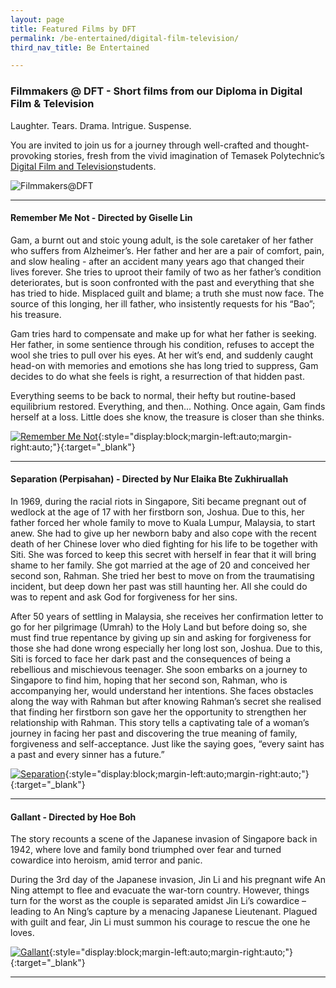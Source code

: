 ```yaml
---
layout: page
title: Featured Films by DFT
permalink: /be-entertained/digital-film-television/
third_nav_title: Be Entertained

---
```

### Filmmakers @ DFT - Short films from our Diploma in Digital Film & Television ###
Laughter. Tears. Drama. Intrigue. Suspense.

You are invited to join us for a journey through well-crafted and thought-provoking stories, fresh from the vivid imagination of Temasek Polytechnic’s <a href="https://www.youtube.com/channel/UCsBvYR8QMBGml4X08t4kVQA" target="_blank">Digital Film and Television</a>students.

![Filmmakers@DFT]({{site.baseurl}}/images/DFTBanner.jpg)

---
#### Remember Me Not - Directed by Giselle Lin
Gam, a burnt out and stoic young adult, is the sole caretaker of her father who suffers from Alzheimer’s. Her father and her are a pair of comfort, pain, and slow healing - after an accident many years ago that changed their lives forever. She tries to uproot their family of two as her father’s condition deteriorates, but is soon confronted with the past and everything that she has tried to hide. Misplaced guilt and blame; a truth she must now face. The source of this longing, her ill father, who insistently requests for his “Bao”; his treasure.

Gam tries hard to compensate and make up for what her father is seeking. Her father, in some sentience through his condition, refuses to accept the wool she tries to pull over his eyes. At her wit’s end, and suddenly caught head-on with memories and emotions she has long tried to suppress, Gam decides to do what she feels is right, a resurrection of that hidden past.

Everything seems to be back to normal, their hefty but routine-based equilibrium restored. Everything, and then... Nothing. Once again, Gam finds herself at a loss. Little does she know, the treasure is closer than she thinks.

[![Remember Me Not]({{site.baseurl}}/images/BeEntertained-DFT-Remember.JPG)](https://www.viddsee.com/video/remember-me-not/uaf1f?channel=filmmakersdft){:style="display:block;margin-left:auto;margin-right:auto;"}{:target="_blank"}

---

#### Separation (Perpisahan) - Directed by Nur Elaika Bte Zukhiruallah
In 1969, during the racial riots in Singapore, Siti became pregnant out of wedlock at the age of 17 with her firstborn son, Joshua. Due to this, her father forced her whole family to move to Kuala Lumpur, Malaysia, to start anew. She had to give up her newborn baby and also cope with the recent death of her Chinese lover who died fighting for his life to be together with Siti. She was forced to keep this secret with herself in fear that it will bring shame to her family. She got married at the age of 20 and conceived her second son, Rahman. She tried her best to move on from the traumatising incident, but deep down her past was still haunting her. All she could do was to repent and ask God for forgiveness for her sins.

After 50 years of settling in Malaysia, she receives her confirmation letter to go for her pilgrimage (Umrah) to the Holy Land but before doing so, she must find true repentance by giving up sin and asking for forgiveness for those she had done wrong especially her long lost son, Joshua. Due to this, Siti is forced to face her dark past and the consequences of being a rebellious and mischievous teenager. She soon embarks on a journey to Singapore to find him, hoping that her second son, Rahman, who is accompanying her, would understand her intentions. She faces obstacles along the way with Rahman but after knowing Rahman’s secret she realised that finding her firstborn son gave her the opportunity to strengthen her relationship with Rahman. This story tells a captivating tale of a woman’s journey in facing her past and discovering the true meaning of family, forgiveness and self-acceptance. Just like the saying goes, “every saint has a past and every sinner has a future.”

[![Separation]({{site.baseurl}}/images/BeEntertained-DFT-Separation.JPG)](https://www.viddsee.com/video/separation-perpisahan/eniop?channel=filmmakersdft){:style="display:block;margin-left:auto;margin-right:auto;"}{:target="_blank"}

---

#### Gallant - Directed by Hoe Boh
The story recounts a scene of the Japanese invasion of Singapore back in 1942, where love and family bond triumphed over fear and turned cowardice into heroism, amid terror and panic.

During the 3rd day of the Japanese invasion, Jin Li and his pregnant wife An Ning attempt to flee and evacuate the war-torn country. However, things turn for the worst as the couple is separated amidst Jin Li’s cowardice – leading to An Ning’s capture by a menacing Japanese Lieutenant. Plagued with guilt and fear, Jin Li must summon his courage to rescue the one he loves.

[![Gallant]({{site.baseurl}}/images/BeEntertained-DFT-Gallant.JPG)](https://www.viddsee.com/video/gallant/1ecs8?channel=filmmakersdft){:style="display:block;margin-left:auto;margin-right:auto;"}{:target="_blank"}

---
